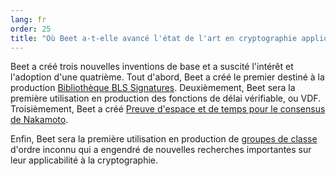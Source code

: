 ```yaml
---
lang: fr
order: 25
title: "Où Beet a-t-elle avancé l'état de l'art en cryptographie appliquée?"
---
```


Beet a créé trois nouvelles inventions de base et a suscité l'intérêt et l'adoption d'une quatrième. Tout d'abord, Beet a créé le premier destiné à la production [Bibliothèque BLS Signatures](https://github.com/Beet-Network/bls-signatures). Deuxièmement, Beet sera la première utilisation en production des fonctions de délai vérifiable, ou VDF. Troisièmement, Beet a créé [Preuve d'espace et de temps pour le consensus de Nakamoto](https://www.beetnetwork.org/assets/BeetGreenPaper.pdf).

Enfin, Beet sera la première utilisation en production de [groupes de classe](https://github.com/Beet-Network/vdf-competition/blob/master/classgroups.pdf) d'ordre inconnu qui a engendré de nouvelles recherches importantes sur leur applicabilité à la cryptographie.
